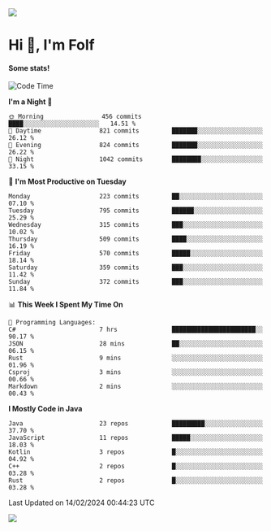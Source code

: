 <img src="https://komarev.com/ghpvc/?username=itsfolf"/>
<h1>Hi 👋, I'm Folf</h1>


#### Some stats!
<!--START_SECTION:waka-->
![Code Time](http://img.shields.io/badge/Code%20Time-2%2C133%20hrs%2024%20mins-blue)

**I'm a Night 🦉** 

```text
🌞 Morning                456 commits         ████░░░░░░░░░░░░░░░░░░░░░   14.51 % 
🌆 Daytime                821 commits         ███████░░░░░░░░░░░░░░░░░░   26.12 % 
🌃 Evening                824 commits         ███████░░░░░░░░░░░░░░░░░░   26.22 % 
🌙 Night                  1042 commits        ████████░░░░░░░░░░░░░░░░░   33.15 % 
```
📅 **I'm Most Productive on Tuesday** 

```text
Monday                   223 commits         ██░░░░░░░░░░░░░░░░░░░░░░░   07.10 % 
Tuesday                  795 commits         ██████░░░░░░░░░░░░░░░░░░░   25.29 % 
Wednesday                315 commits         ███░░░░░░░░░░░░░░░░░░░░░░   10.02 % 
Thursday                 509 commits         ████░░░░░░░░░░░░░░░░░░░░░   16.19 % 
Friday                   570 commits         █████░░░░░░░░░░░░░░░░░░░░   18.14 % 
Saturday                 359 commits         ███░░░░░░░░░░░░░░░░░░░░░░   11.42 % 
Sunday                   372 commits         ███░░░░░░░░░░░░░░░░░░░░░░   11.84 % 
```


📊 **This Week I Spent My Time On** 

```text
💬 Programming Languages: 
C#                       7 hrs               ███████████████████████░░   90.17 % 
JSON                     28 mins             ██░░░░░░░░░░░░░░░░░░░░░░░   06.15 % 
Rust                     9 mins              ░░░░░░░░░░░░░░░░░░░░░░░░░   01.96 % 
Csproj                   3 mins              ░░░░░░░░░░░░░░░░░░░░░░░░░   00.66 % 
Markdown                 2 mins              ░░░░░░░░░░░░░░░░░░░░░░░░░   00.43 % 
```

**I Mostly Code in Java** 

```text
Java                     23 repos            █████████░░░░░░░░░░░░░░░░   37.70 % 
JavaScript               11 repos            █████░░░░░░░░░░░░░░░░░░░░   18.03 % 
Kotlin                   3 repos             █░░░░░░░░░░░░░░░░░░░░░░░░   04.92 % 
C++                      2 repos             █░░░░░░░░░░░░░░░░░░░░░░░░   03.28 % 
Rust                     2 repos             █░░░░░░░░░░░░░░░░░░░░░░░░   03.28 % 
```




 Last Updated on 14/02/2024 00:44:23 UTC
<!--END_SECTION:waka-->
<a src="https://discord.com/users/1090088995976925305"><img src="https://lanyard-profile-readme.vercel.app/api/1090088995976925305"/></a></td> 
